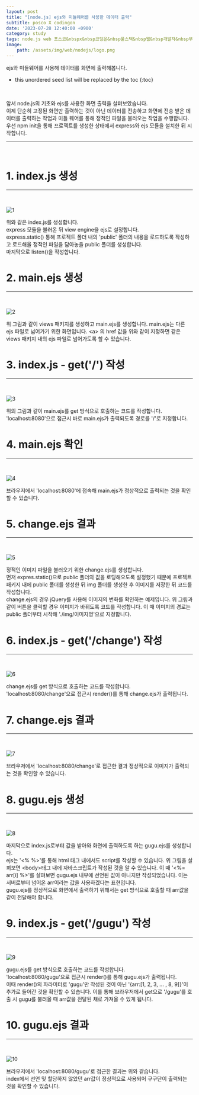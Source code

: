 ```yaml
---
layout: post
title: "[node.js] ejs와 미들웨어를 사용한 데이터 출력"
subtitle: posco X codingon
date: '2023-07-28 12:40:00 +0900'
category: study
tags: node.js web 포스코&nbspx&nbsp코딩온&nbsp풀스택&nbsp웹&nbsp개발자&nbsp부트캠프&nbsp8기
image:
    path: /assets/img/web/nodejs/logo.png
---
```


ejs와 미들웨어를 사용해 데이터를 화면에 출력해봅니다.<br>

<!--more-->

* this unordered seed list will be replaced by the toc
{:toc}
<br>

앞서 node.js의 기초와 ejs를 사용한 화면 출력을 살펴보았습니다.<br>
이제 단순히 고정된 화면만 출력하는 것이 아닌 데이터를 전송하고 화면에 전송 받은 데이터를 출력하는 작업과 미들 웨어를 통해 정적인 파일을 불러오는 작업을 수행합니다.<br>
우선 npm init을 통해 프로젝트를 생성한 상태에서 express와 ejs 모듈을 설치한 뒤 시작합니다.<br>

---
<br>

# 1. index.js 생성
---
<br>

![1](/assets/img/web/nodejs/2023-07-28-[node.js]_ejs와_미들웨어를_사용한_데이터_표현/1.png)
<br>

위와 같은 index.js를 생성합니다.<br>
express 모듈을 불러온 뒤 view engine을 ejs로 설정합니다.<br>
express.static() 통해 프로젝트 폴더 내의 'public' 폴더의 내용을 로드하도록 작성하고 로드해올 정적인 파일을 담아놓을 public 폴더를 생성합니다.<br>
마지막으로 listen()을 작성합니다.<br>

# 2. main.ejs 생성
---
<br>

![2](/assets/img/web/nodejs/2023-07-28-[node.js]_ejs와_미들웨어를_사용한_데이터_표현/2.png)
<br>

위 그림과 같이 views 패키지를 생성하고 main.ejs를 생성합니다. main.ejs는 다른 ejs 파일로 넘어가기 위한 화면입니다. \<a\> 의 href 값을 위와 같이 지정하면 같은 views 패키지 내의 ejs 파일로 넘어가도록 할 수 있습니다.<br>

# 3. index.js - get('/') 작성
---
<br>

![3](/assets/img/web/nodejs/2023-07-28-[node.js]_ejs와_미들웨어를_사용한_데이터_표현/3.png)
<br>

위의 그림과 같이 main.ejs를 get 방식으로 호출하는 코드를 작성합니다.<br>
'localhost:8080'으로 접근시 바로 main.ejs가 출력되도록 경로를 '/'로 지정합니다.<br>

# 4. main.ejs 확인
---
<br>

![4](/assets/img/web/nodejs/2023-07-28-[node.js]_ejs와_미들웨어를_사용한_데이터_표현/4.png)
<br>

브라우저에서 'localhost:8080'에 접속해 main.ejs가 정상적으로 출력되는 것을 확인할 수 있습니다.<br>

# 5. change.ejs 결과
---
<br>

![5](/assets/img/web/nodejs/2023-07-28-[node.js]_ejs와_미들웨어를_사용한_데이터_표현/5.png)
<br>


정적인 이미지 파일을 불러오기 위한 change.ejs를 생성합니다.<br>
먼저 expres.static()으로 public 폴더의 값을 로딩해오도록 설정했기 때문에 프로젝트 패키지 내에 public 폴더를 생성한 뒤 img 폴더를 생성한 후 이미지를 저장한 뒤 코드를 작성합니다.<br>
change.ejs의 경우 jQuery를 사용해 이미지의 변화를 확인하는 예제입니다. 위 그림과 같이 버튼을 클릭할 경우 이미지가 바뀌도록 코드를 작성합니다. 이 때 이미지의 경로는 public 폴더부터 시작해 './img/이미지명'으로 지정합니다.<br>

# 6. index.js - get('/change') 작성
---
<br>

![6](/assets/img/web/nodejs/2023-07-28-[node.js]_ejs와_미들웨어를_사용한_데이터_표현/6.png)
<br>

change.ejs를 get 방식으로 호출하는 코드를 작성합니다.<br>
'localhost:8080/change'으로 접근시 render()를 통해 change.ejs가 출력됩니다.<br>


# 7. change.ejs 결과
---
<br>

![7](/assets/img/web/nodejs/2023-07-28-[node.js]_ejs와_미들웨어를_사용한_데이터_표현/7.png)
<br>

브라우저에서 'localhost:8080/change'로 접근한 결과 정상적으로 이미지가 출력되는 것을 확인할 수 있습니다.<br>

# 8. gugu.ejs 생성
---
<br>

![8](/assets/img/web/nodejs/2023-07-28-[node.js]_ejs와_미들웨어를_사용한_데이터_표현/8.png)
<br>

마지막으로 index.js로부터 값을 받아와 화면에 출력하도록 하는 gugu.ejs를 생성합니다.<br>
ejs는 '<% %>'를 통해 html 태그 내에서도 script를 작성할 수 있습니다. 위 그림을 살펴보면 \<body\>태그 내에 자바스크립트가 작성된 것을 알 수 있습니다. 이 때 '<%= arr[i] %>'를 살펴보면 gugu.ejs 내부에 선언된 값이 아니지만 작성되었습니다. 이는 서버로부터 넘어온 arr이라는 값을 사용하겠다는 표현입니다.<br>
gugu.ejs를 정상적으로 화면에서 출력하기 위해서는 get 방식으로 호출할 때 arr값을 같이 전달해야 합니다.<br>

# 9. index.js - get('/gugu') 작성
---
<br>

![9](/assets/img/web/nodejs/2023-07-28-[node.js]_ejs와_미들웨어를_사용한_데이터_표현/9.png)
<br>

gugu.ejs를 get 방식으로 호출하는 코드를 작성합니다.<br>
'localhost:8080/gugu'으로 접근시 render()를 통해 gugu.ejs가 출력됩니다.<br>
이때 render()의 파라미터로 'gugu'만 작성된 것이 아닌 '{arr:[1, 2, 3, ... , 8, 9]}'이 추가로 들어간 것을 확인할 수 있습니다. 이를 통해 브라우저에서 get으로 '/gugu'를 호출 시 gugu를 불러올 때 arr값을 전달된 채로 가져올 수 있게 됩니다.<br>

# 10. gugu.ejs 결과
---
<br>

![10](/assets/img/web/nodejs/2023-07-28-[node.js]_ejs와_미들웨어를_사용한_데이터_표현/10.png)
<br>

브라우저에서 'localhost:8080/gugu'로 접근한 결과는 위와 같습니다.<br>
index에서 선언 및 할당하지 않았던 arr값이 정상적으로 사용되어 구구단이 출력되는 것을 확인할 수 있습니다.<br>
